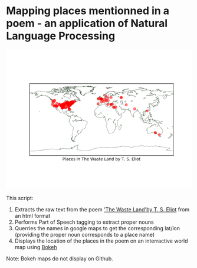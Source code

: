 # Mapping places mentionned in a poem - an application of Natural Language Processing

<p align="center">
  <img src="MapOfPlaces.png">
</p>

This script:
1. Extracts the raw text from the poem ['The Waste Land'by T. S. Eliot](http://www.gutenberg.org/ebooks/1321?msg=welcome_stranger) from an html format
2. Performs Part of Speech tagging to extract proper nouns
3. Querries the names in google maps to get the corresponding lat/lon (providing the proper noun corresponds to a place name)
4. Displays the location of the places in the poem on an interractive world map using [Bokeh](https://bokeh.pydata.org/en/latest/)

Note: Bokeh maps do not display on Github.
